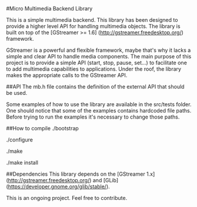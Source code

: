 #Micro Multimedia Backend Library

This is a simple multimedia backend. This library has been designed to provide a higher level API for 
handling multimedia objects. 
The library is built on top of the [GStreamer >= 1.6] (http://gstreamer.freedesktop.org/) framework. 

GStreamer is a powerful and flexible framework, maybe that's why it lacks a simple and clear API to 
handle media components. The main purpose of this project is to provide a simple API (start, stop, pause, set...)
to facilitate one to add multimedia capabilities to applications. Under the roof, the library
makes the appropriate calls to the GStreamer API.

##API
The mb.h file contains the definition of the external API that should be used. 

Some examples of how to use the library are available in the src/tests folder. 
One should notice that some of the examples contains hardcoded file paths. Before trying to run
the examples it's necessary to change those paths.

##How to compile
./bootstrap

./configure

./make

./make install

##Dependencies
This library depends on the [GStreamer 1.x] (http://gstreamer.freedesktop.org/) and [GLib] (https://developer.gnome.org/glib/stable/).

This is an ongoing project. Feel free to contribute.
